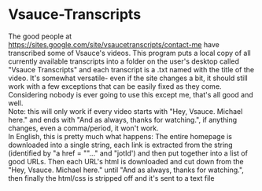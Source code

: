 # Vsauce-Transcripts    
The good people at https://sites.google.com/site/vsaucetranscripts/contact-me have transcribed some of Vsauce's videos. This program puts a local copy of all currently available transcripts into a folder on the user's desktop called "Vsauce Transcripts" and each transcript is a .txt named with the title of the video. It's somewhat versatile- even if the site changes a bit, it should still work with a few exceptions that can be easily fixed as they come. Considering nobody is ever going to use this except me, that's all good and well.      
Note: this will only work if every video starts with "Hey, Vsauce. Michael here." and ends with "And as always, thanks for watching.", if anything changes, even a comma/period, it won't work.      
In English, this is pretty much what happens: The entire homepage is downloaded into a single string, each link is extracted from the string (identified by "a href = ""..." and "jotId') and then put together into a list of good URLs. Then each URL's html is downloaded and cut down from the "Hey, Vsauce. Michael here." until "And as always, thanks for watching.", then finally the html/css is stripped off and it's sent to a text file
